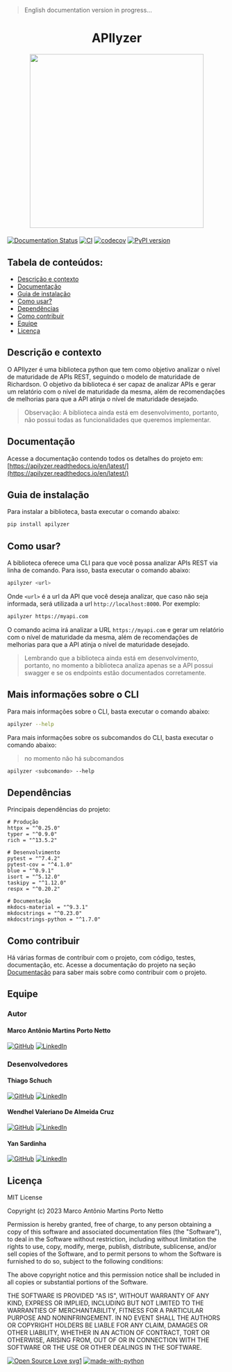 > English documentation version in progress...

<h1 align="center"> APIlyzer </h1>

<img src="https://apilizer.readthedocs.io/en/latest/assets/temp_logo.jpg" width="400" style="display: block; margin: 20px auto;">



[![Documentation Status](https://readthedocs.org/projects/apilyzer/badge/?version=latest)](https://apilyzer.readthedocs.io/en/latest/?badge=latest)
[![CI](https://github.com/tchez/apilyzer/actions/workflows/pipeline.yaml/badge.svg)](https://github.com/tchez/apilyzer/actions/workflows/pipeline.yaml)
[![codecov](https://codecov.io/gh/tchez/apilyzer/branch/main/graph/badge.svg?token=OVQQF4IQY2)](https://codecov.io/gh/tchez/apilyzer)
[![PyPI version](https://badge.fury.io/py/apilyzer.svg)](https://badge.fury.io/py/apilyzer)

## Tabela de conteúdos:

- [Descrição e contexto](#descrição-e-contexto)
- [Documentação](#documentação)
- [Guia de instalação](#guia-de-instalação)
- [Como usar?](#como-usar)
- [Dependências](#dependências)
- [Como contribuir](#como-contribuir)
- [Equipe](#equipe)
- [Licença](#licença)


## Descrição e contexto

O APIlyzer é uma biblioteca python que tem como objetivo analizar o nível de maturidade de APIs REST, seguindo o modelo de maturidade de Richardson. O objetivo da biblioteca é ser capaz de analizar APIs e gerar um relatório com o nível de maturidade da mesma, além de recomendações de melhorias para que a API atinja o nível de maturidade desejado.
> Observação: A biblioteca ainda está em desenvolvimento, portanto, não possui todas as funcionalidades que queremos implementar.


## Documentação

Acesse a documentação contendo todos os detalhes do projeto em: 
[https://apilyzer.readthedocs.io/en/latest/](https://apilyzer.readthedocs.io/en/latest/)

 
## Guia de instalação

Para instalar a biblioteca, basta executar o comando abaixo:

```bash
pip install apilyzer
```

## Como usar?

A biblioteca oferece uma CLI para que você possa analizar APIs REST via linha de comando. Para isso, basta executar o comando abaixo:

```bash
apilyzer <url>
```

Onde `<url>` é a url da API que você deseja analizar, que caso não seja informada, será utilizada a url `http://localhost:8000`. Por exemplo:

```bash
apilyzer https://myapi.com
```

O comando acima irá analizar a URL `https://myapi.com` e gerar um relatório com o nível de maturidade da mesma, além de recomendações de melhorias para que a API atinja o nível de maturidade desejado.
> Lembrando que a biblioteca ainda está em desenvolvimento, portanto, no momento a biblioteca analiza apenas se a API possui swagger e se os endpoints estão documentados corretamente.


## Mais informações sobre o CLI

Para mais informações sobre o CLI, basta executar o comando abaixo:

```bash
apilyzer --help
```

Para mais informações sobre os subcomandos do CLI, basta executar o comando abaixo:
> no momento não há subcomandos

```bash
apilyzer <subcomando> --help
```


## Dependências

Principais dependências do projeto:

    # Produção
    httpx = "^0.25.0"
    typer = "^0.9.0"
    rich = "^13.5.2"

    # Desenvolvimento
    pytest = "^7.4.2"
    pytest-cov = "^4.1.0"
    blue = "^0.9.1"
    isort = "^5.12.0"
    taskipy = "^1.12.0"
    respx = "^0.20.2"

    # Documentação
    mkdocs-material = "^9.3.1"
    mkdocstrings = "^0.23.0"
    mkdocstrings-python = "^1.7.0"


## Como contribuir

Há várias formas de contribuir com o projeto, com código, testes, documentação, etc.
Acesse a documentação do projeto na seção [Documentação](#documentação) para saber mais sobre como contribuir com o projeto.


## Equipe

### Autor

#### Marco Antônio Martins Porto Netto

[![GitHub](https://img.shields.io/badge/github-%23121011.svg?style=for-the-badge&logo=github&logoColor=white)](https://github.com/Tchez/)
[![LinkedIn](https://img.shields.io/badge/linkedin-%230077B5.svg?style=for-the-badge&logo=linkedin&logoColor=white)](https://www.linkedin.com/in/tchez/)

### Desenvolvedores

#### Thiago Schuch

[![GitHub](https://img.shields.io/badge/github-%23121011.svg?style=for-the-badge&logo=github&logoColor=white)](https://github.com/Thigschuch/)
[![LinkedIn](https://img.shields.io/badge/linkedin-%230077B5.svg?style=for-the-badge&logo=linkedin&logoColor=white)](https://www.linkedin.com/in/thiago-schuch/)

#### Wendhel Valeriano De Almeida Cruz

[![GitHub](https://img.shields.io/badge/github-%23121011.svg?style=for-the-badge&logo=github&logoColor=white)](https://github.com/wendhelv/)
[![LinkedIn](https://img.shields.io/badge/linkedin-%230077B5.svg?style=for-the-badge&logo=linkedin&logoColor=white)](https://www.linkedin.com/in/wendhelvaleriano/)

#### Yan Sardinha

[![GitHub](https://img.shields.io/badge/github-%23121011.svg?style=for-the-badge&logo=github&logoColor=white)](https://github.com/YanSardinha/)
[![LinkedIn](https://img.shields.io/badge/linkedin-%230077B5.svg?style=for-the-badge&logo=linkedin&logoColor=white)](https://www.linkedin.com/in/yan-sardinha/)


## Licença

MIT License

Copyright (c) 2023 Marco Antônio Martins Porto Netto

Permission is hereby granted, free of charge, to any person obtaining a copy
of this software and associated documentation files (the "Software"), to deal
in the Software without restriction, including without limitation the rights
to use, copy, modify, merge, publish, distribute, sublicense, and/or sell
copies of the Software, and to permit persons to whom the Software is
furnished to do so, subject to the following conditions:

The above copyright notice and this permission notice shall be included in all
copies or substantial portions of the Software.

THE SOFTWARE IS PROVIDED "AS IS", WITHOUT WARRANTY OF ANY KIND, EXPRESS OR
IMPLIED, INCLUDING BUT NOT LIMITED TO THE WARRANTIES OF MERCHANTABILITY,
FITNESS FOR A PARTICULAR PURPOSE AND NONINFRINGEMENT. IN NO EVENT SHALL THE
AUTHORS OR COPYRIGHT HOLDERS BE LIABLE FOR ANY CLAIM, DAMAGES OR OTHER
LIABILITY, WHETHER IN AN ACTION OF CONTRACT, TORT OR OTHERWISE, ARISING FROM,
OUT OF OR IN CONNECTION WITH THE SOFTWARE OR THE USE OR OTHER DEALINGS IN THE
SOFTWARE.


[![Open Source Love svg1](https://badges.frapsoft.com/os/v1/open-source.svg?v=103)](https://github.com/ellerbrock/open-source-badges/)
[![made-with-python](https://img.shields.io/badge/Made%20with-Python-1f425f.svg)](https://www.python.org/)
